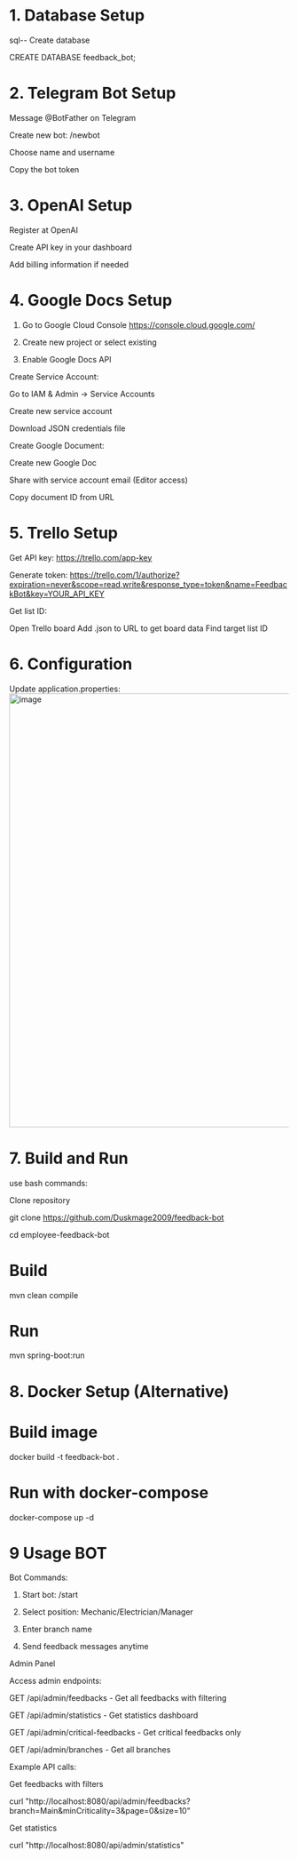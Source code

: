 # 1. Database Setup

sql-- Create database

CREATE DATABASE feedback_bot;


# 2. Telegram Bot Setup

Message @BotFather on Telegram

Create new bot: /newbot 

Choose name and username

Copy the bot token

# 3. OpenAI Setup

Register at OpenAI

Create API key in your dashboard

Add billing information if needed


# 4. Google Docs Setup

1) Go to Google Cloud Console https://console.cloud.google.com/

2) Create new project or select existing

3) Enable Google Docs API

Create Service Account:


Go to IAM & Admin → Service Accounts

Create new service account

Download JSON credentials file


Create Google Document:

Create new Google Doc

Share with service account email (Editor access)

Copy document ID from URL


# 5. Trello Setup 

Get API key: https://trello.com/app-key

Generate token: https://trello.com/1/authorize?expiration=never&scope=read,write&response_type=token&name=FeedbackBot&key=YOUR_API_KEY

Get list ID:

Open Trello board
Add .json to URL to get board data
Find target list ID

# 6. Configuration
Update application.properties:
<img width="796" height="781" alt="image" src="https://github.com/user-attachments/assets/a6543cd4-0d5b-43b9-846b-11cada680c8b" />

# 7. Build and Run
use bash commands:

Clone repository

git clone https://github.com/Duskmage2009/feedback-bot

cd employee-feedback-bot


# Build
mvn clean compile

# Run
mvn spring-boot:run
# 8. Docker Setup (Alternative)
# Build image

docker build -t feedback-bot .

# Run with docker-compose
docker-compose up -d
# 9 Usage BOT
Bot Commands:

1. Start bot: /start

2. Select position: Mechanic/Electrician/Manager

3. Enter branch name

4. Send feedback messages anytime

Admin Panel

Access admin endpoints:

GET /api/admin/feedbacks - Get all feedbacks with filtering

GET /api/admin/statistics - Get statistics dashboard

GET /api/admin/critical-feedbacks - Get critical feedbacks only

GET /api/admin/branches - Get all branches


Example API calls:

 Get feedbacks with filters

curl "http://localhost:8080/api/admin/feedbacks?branch=Main&minCriticality=3&page=0&size=10"


 Get statistics
 
curl "http://localhost:8080/api/admin/statistics"
